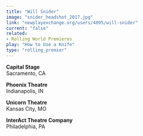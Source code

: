 ```yaml
---
title: "Will Snider"
image: "snider_headshot_2017.jpg"
link: "newplayexchange.org/users/4095/will-snider"
current: "false"
related:
- Rolling World Premieres
play: "How to Use a Knife"
type: "rolling_premier"
---
```


**Capital Stage**\
Sacramento, CA

**Phoenix Theatre**\
Indianapolis, IN

**Unicorn Theatre**\
Kansas City, MO

**InterAct Theatre Company**\
Philadelphia, PA
